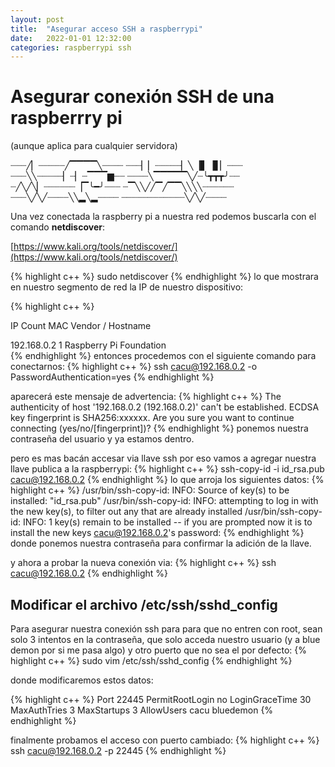 ```yaml
---
layout: post
title:  "Asegurar acceso SSH a raspberrypi"
date:   2022-01-01 12:32:00
categories: raspberrypi ssh
---
```


# Asegurar conexión SSH de una raspberrry pi

(aunque aplica para cualquier servidora)

   
   ┈┈┈╱▏┈┈┈┈┈╱▔▔▔▔╲┈┈┈┈
┈┈┈▏▏┈┈┈┈┈▏╲▕▋▕▋▏┈┈┈
┈┈┈╲╲┈┈┈┈┈▏┈▏┈▔▔▔▆┈┈
┈┈┈┈╲▔▔▔▔▔╲╱┈╰┳┳┳╯┈┈
┈╱╲╱╲▏┈┈┈┈┈┈▕▔╰━╯┈┈┈
┈▔╲╲╱╱▔╱▔▔╲╲╲╲┈┈┈┈┈┈
┈┈┈╲╱╲╱┈┈┈┈╲╲▂╲▂┈┈┈┈
┈┈┈┈┈┈┈┈┈┈┈┈╲╱╲╱┈┈┈┈
   

Una vez conectada la raspberry pi a nuestra red podemos buscarla con el comando **netdiscover**:

[https://www.kali.org/tools/netdiscover/](https://www.kali.org/tools/netdiscover/)

{% highlight c++ %}
sudo netdiscover
{% endhighlight %}
lo que mostrara en nuestro segmento de red la IP de nuestro dispositivo:

{% highlight c++ %}

   IP             Count    MAC Vendor / Hostname
                                                                                
 192.168.0.2       1      Raspberry Pi Foundation   
{% endhighlight %} 
 entonces procedemos con el siguiente comando para conectarnos:
{% highlight c++ %} 
ssh cacu@192.168.0.2 -o PasswordAuthentication=yes
{% endhighlight %}
  
aparecerá este mensaje de advertencia:
{% highlight c++ %}
The authenticity of host '192.168.0.2 (192.168.0.2)' can't be established.
ECDSA key fingerprint is SHA256:xxxxxx.
Are you sure you want to continue connecting (yes/no/[fingerprint])?
{% endhighlight %}
ponemos nuestra contraseña del usuario y ya estamos dentro.

pero es mas bacán accesar via llave ssh por eso vamos a agregar nuestra llave publica a la raspberrypi:
{% highlight c++ %}
ssh-copy-id -i id_rsa.pub cacu@192.168.0.2
{% endhighlight %}
lo que arroja los siguientes datos:
{% highlight c++ %}
/usr/bin/ssh-copy-id: INFO: Source of key(s) to be installed: "id_rsa.pub"
/usr/bin/ssh-copy-id: INFO: attempting to log in with the new key(s), to filter out any that are already installed
/usr/bin/ssh-copy-id: INFO: 1 key(s) remain to be installed -- if you are prompted now it is to install the new keys
cacu@192.168.0.2's password: 
{% endhighlight %}
donde ponemos nuestra contraseña para confirmar la adición de la llave.

y ahora a probar la nueva conexión via:
{% highlight c++ %}
ssh cacu@192.168.0.2
{% endhighlight %}

## Modificar el archivo /etc/ssh/sshd_config

Para asegurar nuestra conexión ssh para para que no entren con root, sean solo 3 intentos en la contraseña, que solo acceda nuestro usuario (y a blue demon por si me pasa algo) y otro puerto que no sea el por defecto:
{% highlight c++ %}
sudo vim /etc/ssh/sshd_config
{% endhighlight %}

donde modificaremos estos datos:

{% highlight c++ %}
Port 22445
PermitRootLogin no
LoginGraceTime 30
MaxAuthTries 3
MaxStartups 3
AllowUsers cacu bluedemon
{% endhighlight %}

finalmente probamos el acceso con puerto cambiado:
{% highlight c++ %}
ssh cacu@192.168.0.2 -p 22445
{% endhighlight %}

